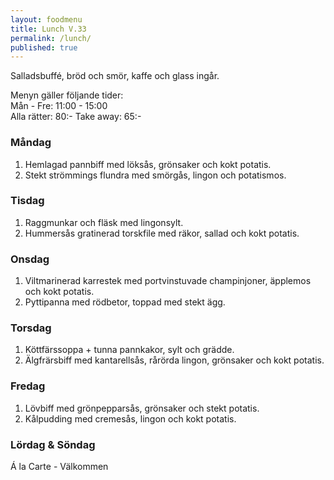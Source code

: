 ```yaml
---
layout: foodmenu
title: Lunch V.33
permalink: /lunch/
published: true
---
```

Salladsbuffé, bröd och smör, kaffe och glass ingår.

Menyn gäller följande tider:  
Mån - Fre: 11:00 - 15:00  
Alla rätter: 80:- Take away: 65:-

### Måndag

1. Hemlagad pannbiff med löksås, grönsaker och kokt potatis.
2. Stekt strömmings flundra med smörgås, lingon och potatismos.

### Tisdag

1. Raggmunkar och fläsk med lingonsylt.
2. Hummersås gratinerad torskfile med räkor, sallad och kokt potatis. 

### Onsdag

1. Viltmarinerad karrestek med portvinstuvade champinjoner, äpplemos och kokt potatis.
2. Pyttipanna med rödbetor, toppad med stekt ägg.

### Torsdag

 1. Köttfärssoppa + tunna pannkakor, sylt och grädde.
 2. Älgfrärsbiff med kantarellsås, rårörda lingon, grönsaker och kokt potatis.

### Fredag

1. Lövbiff med grönpepparsås, grönsaker och stekt potatis.
2. Kålpudding med cremesås, lingon och kokt potatis.

### Lördag & Söndag
Á la Carte - Välkommen

